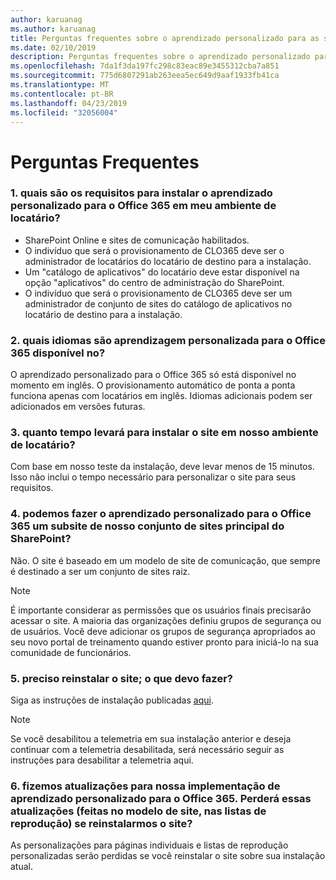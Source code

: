 ```yaml
---
author: karuanag
ms.author: karuanag
title: Perguntas frequentes sobre o aprendizado personalizado para as soluções do Office 365
ms.date: 02/10/2019
description: Perguntas frequentes sobre o aprendizado personalizado para o Office 365
ms.openlocfilehash: 7da1f3da197fc298c83eac89e3455312cba7a851
ms.sourcegitcommit: 775d6807291ab263eea5ec649d9aaf1933fb41ca
ms.translationtype: MT
ms.contentlocale: pt-BR
ms.lasthandoff: 04/23/2019
ms.locfileid: "32056004"
---
```

# <a name="frequently-asked-questions"></a>Perguntas Frequentes

### <a name="1-what-are-the-requirements-for-installing-custom-learning-for-office-365-into-my-tenant-environment"></a>1. quais são os requisitos para instalar o aprendizado personalizado para o Office 365 em meu ambiente de locatário?

- SharePoint Online e sites de comunicação habilitados.
- O indivíduo que será o provisionamento de CLO365 deve ser o administrador de locatários do locatário de destino para a instalação.
- Um "catálogo de aplicativos" do locatário deve estar disponível na opção "aplicativos" do centro de administração do SharePoint.
- O indivíduo que será o provisionamento de CLO365 deve ser um administrador de conjunto de sites do catálogo de aplicativos no locatário de destino para a instalação.

### <a name="2-what-languages-is-custom-learning-for-office-365-available-in"></a>2. quais idiomas são aprendizagem personalizada para o Office 365 disponível no?

O aprendizado personalizado para o Office 365 só está disponível no momento em inglês. O provisionamento automático de ponta a ponta funciona apenas com locatários em inglês. Idiomas adicionais podem ser adicionados em versões futuras.

### <a name="3-how-long-will-it-take-to-install-the-site-in-our-tenant-environment"></a>3. quanto tempo levará para instalar o site em nosso ambiente de locatário?

Com base em nosso teste da instalação, deve levar menos de 15 minutos. Isso não inclui o tempo necessário para personalizar o site para seus requisitos.

### <a name="4-can-we-make-the-custom-learning-for-office-365-a-subsite-of-our-primary-sharepoint-site-collection"></a>4. podemos fazer o aprendizado personalizado para o Office 365 um subsite de nosso conjunto de sites principal do SharePoint?

Não. O site é baseado em um modelo de site de comunicação, que sempre é destinado a ser um conjunto de sites raiz.

> [!NOTE]
> É importante considerar as permissões que os usuários finais precisarão acessar o site. A maioria das organizações definiu grupos de segurança ou de usuários. Você deve adicionar os grupos de segurança apropriados ao seu novo portal de treinamento quando estiver pronto para iniciá-lo na sua comunidade de funcionários.

### <a name="5-i-need-to-reinstall-the-site-what-should-i-do"></a>5. preciso reinstalar o site; o que devo fazer?

Siga as instruções de instalação publicadas [aqui](custom_provision.md).

> [!NOTE]
> Se você desabilitou a telemetria em sua instalação anterior e deseja continuar com a telemetria desabilitada, será necessário seguir as instruções para desabilitar a telemetria aqui.

### <a name="6-we-made-updates-to-our-implementation-of-custom-learning-for-office-365-will-we-lose-these-updates-made-to-site-template-playlists-if-we-reinstall-the-site"></a>6. fizemos atualizações para nossa implementação de aprendizado personalizado para o Office 365. Perderá essas atualizações (feitas no modelo de site, nas listas de reprodução) se reinstalarmos o site?

As personalizações para páginas individuais e listas de reprodução personalizadas serão perdidas se você reinstalar o site sobre sua instalação atual.  